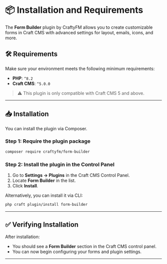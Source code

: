 # 📦 Installation and Requirements

The **Form Builder** plugin by CraftyFM allows you to create customizable forms in Craft CMS with advanced settings for layout, emails, icons, and more.

## 🛠 Requirements

Make sure your environment meets the following minimum requirements:

* **PHP**: `^8.2`
* **Craft CMS**: `^5.0.0`

> ⚠️ This plugin is only compatible with Craft CMS 5 and above.

---

## 📥 Installation

You can install the plugin via Composer.

### Step 1: Require the plugin package

```bash
composer require craftyfm/form-builder
```

### Step 2: Install the plugin in the Control Panel

1. Go to **Settings → Plugins** in the Craft CMS Control Panel.
2. Locate **Form Builder** in the list.
3. Click **Install**.

Alternatively, you can install it via CLI:

```bash
php craft plugin/install form-builder
```

---

## ✅ Verifying Installation

After installation:

* You should see a **Form Builder** section in the Craft CMS control panel.
* You can now begin configuring your forms and plugin settings.

---
